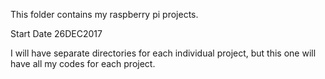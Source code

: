 This folder contains my raspberry pi projects.

Start Date 26DEC2017

I will have separate directories for each individual project, but this one
will have all my codes for each project. 
